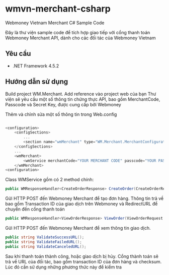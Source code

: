 # wmvn-merchant-csharp
Webmoney Vietnam Merchant C# Sample Code

Đây là thư viện sample code để tích hợp giao tiếp với cổng thanh toán Webmoney Merchant API, dành cho các đối tác của Webmoney Vietnam

Yêu cầu
------------
- .NET Framework 4.5.2

Hướng dẫn sử dụng
-----------------------
Build project WM.Merchant. Add reference vào project web của bạn 
Thư viện sẽ yêu cầu một số thông tin chứng thực API, bao gồm MerchantCode, Passcode và Secret Key, được cung cấp bởi Webmoney 

Thêm và chỉnh sửa một số thông tin trong Web.config

```csharp

<configuration>
  	<configSections>
    	...
    	<section name="wmMerchant" type="WM.Merchant.MerchantConfiguration" />
  	</configSections>
	...
	<wmMerchant>
    	<wmService merchantCode="YOUR MERCHANT CODE" passcode="YOUR PASSCODE" secretKey="YOUR SECRET KEY" productionMode="false" />
  	</wmMerchant>
<configuration>
```

Class WMService gồm có 2 method chính:
```csharp
public WMResponseHandler<CreateOrderResponse> CreateOrder(CreateOrderRequest model);
```

Gửi HTTP POST đến Webmoney Merchant để tạo đơn hàng. Thông tin trả về bao gồm Transaction ID của giao dịch trên Webmoney và RedirectURL để chuyển đến cổng thanh toán

```csharp
public WMResponseHandler<ViewOrderResponse> ViewOrder(ViewOrderRequest model);
```

Gửi HTTP POST đến Webmoney Merchant để xem thông tin giao dịch.

```csharp
public string ValidateSuccessURL();
public string ValidateFailedURL();
public string ValidateCanceledURL();
```

Sau khi thanh toán thành công, hoặc giao dịch bị hủy. Cổng thành toán sẽ trả về URL của đối tác, bao gồm transaction ID của đơn hàng và checksum. Lúc đó cần sử dụng những phương thức này để kiểm tra
